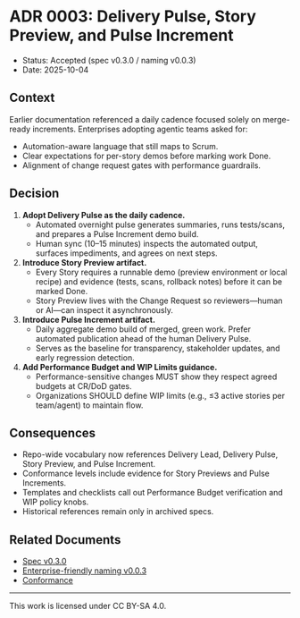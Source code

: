 # ADR 0003: Delivery Pulse, Story Preview, and Pulse Increment

- Status: Accepted (spec v0.3.0 / naming v0.0.3)
- Date: 2025-10-04

## Context

Earlier documentation referenced a daily cadence focused solely on merge-ready increments. Enterprises adopting agentic teams asked for:
- Automation-aware language that still maps to Scrum.
- Clear expectations for per-story demos before marking work Done.
- Alignment of change request gates with performance guardrails.

## Decision

1. **Adopt Delivery Pulse as the daily cadence.**
   - Automated overnight pulse generates summaries, runs tests/scans, and prepares a Pulse Increment demo build.
   - Human sync (10–15 minutes) inspects the automated output, surfaces impediments, and agrees on next steps.
2. **Introduce Story Preview artifact.**
   - Every Story requires a runnable demo (preview environment or local recipe) and evidence (tests, scans, rollback notes) before it can be marked Done.
   - Story Preview lives with the Change Request so reviewers—human or AI—can inspect it asynchronously.
3. **Introduce Pulse Increment artifact.**
   - Daily aggregate demo build of merged, green work. Prefer automated publication ahead of the human Delivery Pulse.
   - Serves as the baseline for transparency, stakeholder updates, and early regression detection.
4. **Add Performance Budget and WIP Limits guidance.**
   - Performance-sensitive changes MUST show they respect agreed budgets at CR/DoD gates.
   - Organizations SHOULD define WIP limits (e.g., ≤3 active stories per team/agent) to maintain flow.

## Consequences

- Repo-wide vocabulary now references Delivery Lead, Delivery Pulse, Story Preview, and Pulse Increment.
- Conformance levels include evidence for Story Previews and Pulse Increments.
- Templates and checklists call out Performance Budget verification and WIP policy knobs.
- Historical references remain only in archived specs.

## Related Documents

- [Spec v0.3.0](../specs/spec.v0.3.0.md)
- [Enterprise-friendly naming v0.0.3](../naming/enterprise-friendly-naming.v0.0.3.md)
- [Conformance](../conformance.md)

---

This work is licensed under CC BY-SA 4.0.
